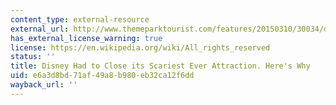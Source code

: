 ```yaml
---
content_type: external-resource
external_url: http://www.themeparktourist.com/features/20150310/30034/depth-retrospective-extraterrorestrial-alien-encounter
has_external_license_warning: true
license: https://en.wikipedia.org/wiki/All_rights_reserved
status: ''
title: Disney Had to Close its Scariest Ever Attraction. Here's Why
uid: e6a3d8bd-71af-49a8-b980-eb32ca12f6dd
wayback_url: ''
---
```

